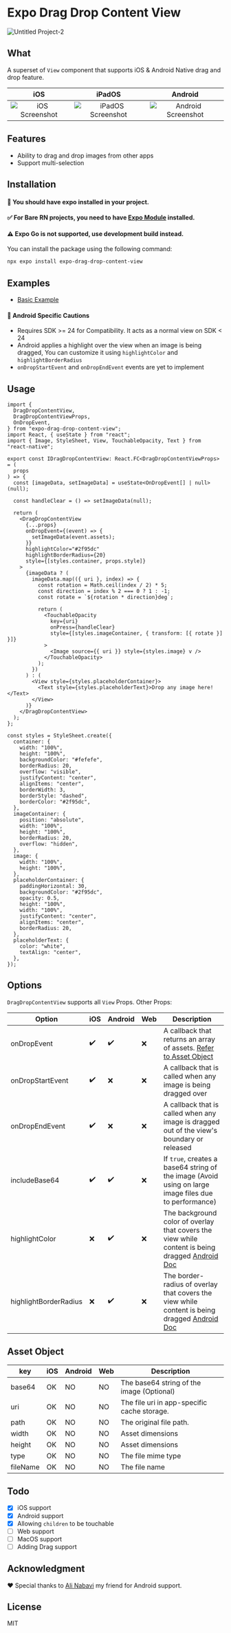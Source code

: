 # Expo Drag Drop Content View

![Untitled Project-2](https://github.com/AlirezaHadjar/expo-drag-drop-content-view/assets/57192409/86663ea3-d749-4518-80eb-68e3c4ebcf43)

## What

A superset of `View` component that supports iOS & Android Native drag and drop feature.


|iOS|iPadOS|Android|
|:-:|:-:|:-:|
|![iOS Screenshot](screenshots/ios.gif)|![iPadOS Screenshot](screenshots/ipados.gif)|![Android Screenshot](screenshots/Android.gif)


## Features

- Ability to drag and drop images from other apps
- Support multi-selection

## Installation

#### 🔔 You should have expo installed in your project.
#### ✅ For Bare RN projects, you need to have [Expo Module](https://docs.expo.dev/bare/installing-expo-modules/) installed.
#### ⚠️ Expo Go is not supported, use development build instead.



You can install the package using the following command:

```sh
npx expo install expo-drag-drop-content-view
```

## Examples

- [Basic Example](./example/App.tsx)

#### 🤖 Android Specific Cautions
- Requires SDK >= 24 for Compatibility. It acts as a normal view on SDK < 24
- Android applies a highlight over the view when an image is being dragged, You can customize it using `highlightColor` and `highlightBorderRadius`
- `onDropStartEvent` and `onDropEndEvent` events are yet to implement

## Usage

```tsx
import {
  DragDropContentView,
  DragDropContentViewProps,
  OnDropEvent,
} from "expo-drag-drop-content-view";
import React, { useState } from "react";
import { Image, StyleSheet, View, TouchableOpacity, Text } from "react-native";

export const IDragDropContentView: React.FC<DragDropContentViewProps> = (
  props
) => {
  const [imageData, setImageData] = useState<OnDropEvent[] | null>(null);

  const handleClear = () => setImageData(null);

  return (
    <DragDropContentView
      {...props}
      onDropEvent={(event) => {
        setImageData(event.assets);
      }}
      highlightColor="#2f95dc"
      highlightBorderRadius={20}
      style={[styles.container, props.style]}
    >
      {imageData ? (
        imageData.map(({ uri }, index) => {
          const rotation = Math.ceil(index / 2) * 5;
          const direction = index % 2 === 0 ? 1 : -1;
          const rotate = `${rotation * direction}deg`;

          return (
            <TouchableOpacity
              key={uri}
              onPress={handleClear}
              style={[styles.imageContainer, { transform: [{ rotate }] }]}
            >
              <Image source={{ uri }} style={styles.image} v />
            </TouchableOpacity>
          );
        })
      ) : (
        <View style={styles.placeholderContainer}>
          <Text style={styles.placeholderText}>Drop any image here!</Text>
        </View>
      )}
    </DragDropContentView>
  );
};

const styles = StyleSheet.create({
  container: {
    width: "100%",
    height: "100%",
    backgroundColor: "#fefefe",
    borderRadius: 20,
    overflow: "visible",
    justifyContent: "center",
    alignItems: "center",
    borderWidth: 3,
    borderStyle: "dashed",
    borderColor: "#2f95dc",
  },
  imageContainer: {
    position: "absolute",
    width: "100%",
    height: "100%",
    borderRadius: 20,
    overflow: "hidden",
  },
  image: {
    width: "100%",
    height: "100%",
  },
  placeholderContainer: {
    paddingHorizontal: 30,
    backgroundColor: "#2f95dc",
    opacity: 0.5,
    height: "100%",
    width: "100%",
    justifyContent: "center",
    alignItems: "center",
    borderRadius: 20,
  },
  placeholderText: {
    color: "white",
    textAlign: "center",
  },
});
```
## Options

`DragDropContentView` supports all `View` Props. Other Props:

| Option | iOS | Android | Web | Description |
| ----------------------- | --- | ------- | --- | ------------------------------------------------------------------------------------------------------------------------------------------------------------------------------- |
| onDropEvent         | ✔️   | ✔️  | ❌  | A callback that returns an array of assets. [Refer to Asset Object](#Asset-Object)             |
| onDropStartEvent    | ✔️   | ❌  | ❌  | A callback that is called when any image is being dragged over                                |
| onDropEndEvent      | ✔️   | ❌  | ❌  | A callback that is called when any image is dragged out of the view's boundary or released    |
| includeBase64       | ✔️   | ✔️  | ❌  | If `true`, creates a base64 string of the image (Avoid using on large image files due to performance) |
| highlightColor       | ❌   | ✔️  | ❌  | The background color of overlay that covers the view while content is being dragged [Android Doc](https://developer.android.com/reference/kotlin/androidx/draganddrop/DropHelper.Options.Builder#setHighlightColor(int)) |
| highlightBorderRadius       | ❌   | ✔️  | ❌  | The border-radius of overlay that covers the view while content is being dragged [Android Doc](https://developer.android.com/reference/kotlin/androidx/draganddrop/DropHelper.Options.Builder#setHighlightCornerRadiusPx(int)) |

## Asset Object

| key      | iOS | Android | Web | Description                                 |
| -------- | --- | ------- | --- | ------------------------------------------- |
| base64   | OK  | NO      | NO  | The base64 string of the image (Optional)   |
| uri      | OK  | NO      | NO  | The file uri in app-specific cache storage. |
| path      | OK  | NO      | NO  | The original file path. |
| width    | OK  | NO      | NO  | Asset dimensions                            |
| height   | OK  | NO      | NO  | Asset dimensions                            |
| type     | OK  | NO      | NO  | The file mime type                          |
| fileName | OK  | NO      | NO  | The file name                               |

## Todo
- [x] iOS support
- [x] Android support
- [x] Allowing `children` to be touchable
- [ ] Web support
- [ ] MacOS support
- [ ] Adding Drag support 

## Acknowledgment
❤️ Special thanks to [Ali Nabavi](https://github.com/sali1290) my friend for Android support.

## License

MIT
